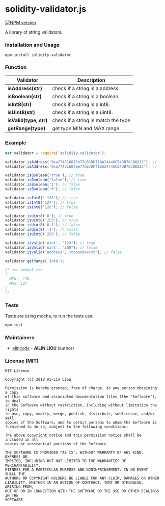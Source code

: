 # solidity-validator.js

[![NPM version][npm-image]][npm-url] 

A library of string validators.

### Installation and Usage

```
npm install solidity-validator
```

### Function

| Validator              | Description                         |
|------------------------|-------------------------------------|
| **isAddress(str)**     | check if a string is a address.     |
| **isBoolean(str)**     | check if a string is a boolean.     |
| **isInt8(str)**        | check if a string is a int8.        |
| **isUint8(str)**       | check if a string is a uint8.       |
| **isValid(type, str)** | check if a string is match the type |
| **getRange(type)**     | get type MIN and MAX range          |

### Example

```js
var validator = require('solidity-validator');

validator.isAddress('0xa77451687Ee77cB3DFf16A24446C54DB76C80222'); // true
validator.isAddress('0xa77451687Ee77cB3DFf16A24446C54DB76C80223'); // false

validator.isBoolean('true'); // true
validator.isBoolean('false'); // true
validator.isBoolean('1'); // false
validator.isBoolean('0'); // false

validator.isInt8('-128'); // true
validator.isInt8('127'); // true
validator.isInt8('128'); // false

validator.isUint8('0'); // true
validator.isUint8('255'); // true
validator.isUint8('0.1'); // false
validator.isUint8('-1'); // false
validator.isUint8('256'); // false

validator.isValid('uint', "123"); // true
validator.isValid('uint', "280"); // false
validator.isValid('address', "ooooooxxxxx"); // false
```

```js
validator.getRange('int8');

/* === output ===
{
  MIN: -128,
  MAX: 127
}
*/
```

### Tests

Tests are using mocha, to run the tests use:

```sh
npm test
```

### Maintainers

- [alincode](https://github.com/alincode) - **AILIN LIOU** (author)

### License (MIT)

```
MIT License

Copyright (c) 2018 Ai-Lin Liou

Permission is hereby granted, free of charge, to any person obtaining a copy
of this software and associated documentation files (the "Software"), to deal
in the Software without restriction, including without limitation the rights
to use, copy, modify, merge, publish, distribute, sublicense, and/or sell
copies of the Software, and to permit persons to whom the Software is
furnished to do so, subject to the following conditions:

The above copyright notice and this permission notice shall be included in all
copies or substantial portions of the Software.

THE SOFTWARE IS PROVIDED "AS IS", WITHOUT WARRANTY OF ANY KIND, EXPRESS OR
IMPLIED, INCLUDING BUT NOT LIMITED TO THE WARRANTIES OF MERCHANTABILITY,
FITNESS FOR A PARTICULAR PURPOSE AND NONINFRINGEMENT. IN NO EVENT SHALL THE
AUTHORS OR COPYRIGHT HOLDERS BE LIABLE FOR ANY CLAIM, DAMAGES OR OTHER
LIABILITY, WHETHER IN AN ACTION OF CONTRACT, TORT OR OTHERWISE, ARISING FROM,
OUT OF OR IN CONNECTION WITH THE SOFTWARE OR THE USE OR OTHER DEALINGS IN THE
SOFTWARE.
```

[npm-url]: https://npmjs.org/package/solidity-validator
[npm-image]: http://img.shields.io/npm/v/solidity-validator.svg
